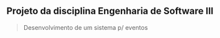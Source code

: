 <h2>Projeto da disciplina Engenharia de Software III</h2>
<blockquote>Desenvolvimento de um sistema p/ eventos
